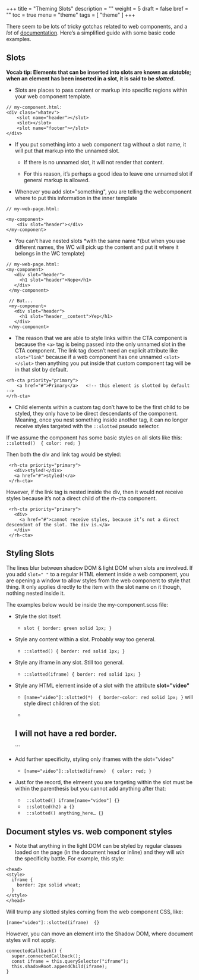 +++
title = "Theming Slots"
description = ""
weight = 5
draft = false
bref = ""
toc = true
menu = "theme"
tags = [ "theme" ]
+++


There seem to be lots of tricky gotchas related to web components, and a *lot* of [documentation](https://developer.mozilla.org/en-US/docs/Web/Web_Components/Using_templates_and_slots). Here’s a simplified guide with some basic code examples.


## Slots

**Vocab tip: Elements that can be inserted into slots are known as _slotable_; when an element has been inserted in a slot, it is said to be _slotted_.**

* Slots are places to pass content or markup into specific regions within your web component template.

```
// my-component.html:
<div class="whatev">
    <slot name="header"></slot>
    <slot></slot>
    <slot name="footer"></slot>
</div>
```

* If you put something into a web component tag without a slot name, it will put that markup into the unnamed slot. 

    * If there is no unnamed slot, it will not render that content. 

    * For this reason, it’s perhaps a good idea to leave one unnamed slot if general markup is allowed.

* Whenever you add slot="something", you are telling the webcomponent where to put this information in the inner template

```
// my-web-page.html:

<my-component>
    <div slot="header"></div>
</my-component>
```

* You can’t have nested slots *with the same name *(but when you use different names, the WC will pick up the content and put it where it belongs in the WC template)

```
// my-web-page.html:
<my-component>
   <div slot="header">
     <h1 slot="header">Nope</h1>
   </div>
 </my-component>
 	
 // But...
 <my-component>
   <div slot="header">
     <h1 slot="header__content">Yep</h1>
   </div>
 </my-component>
 ```

* The reason that we are able to style links within the CTA component is because the `<a>` tag is being passed into the only unnamed slot in the CTA component. The link tag doesn’t need an explicit attribute like `slot="link"` because if a web component has one unnamed `<slot></slot>` then anything you put inside that custom component tag will be in that slot by default. 

```
<rh-cta priority="primary">
    <a href="#">Primary</a>   <!-- this element is slotted by default -->
</rh-cta>
```

* Child elements within a custom tag don’t have to be the first child to be styled, they only have to be direct descendants of the component. Meaning, once you nest something inside another tag, it can no longer receive styles targeted with the `::slotted` pseudo selector.

If we assume the component has some basic styles on all slots like this:   `::slotted()  { color: red; }`

Then both the div and link tag would be styled:

```
 <rh-cta priority="primary">
   <div>styled!</div>
   <a href="#">styled!</a>
 </rh-cta>
```

However, if the link tag is nested inside the div, then it would not receive styles because it’s not a direct child of the rh-cta component.

```
 <rh-cta priority="primary">
   <div>
     <a href="#">cannot receive styles, because it’s not a direct descendant of the slot. The div is.</a>
   </div>
 </rh-cta>
```

## Styling Slots

The lines blur between shadow DOM & light DOM when slots are involved. If you add `slot=" "` to a regular HTML element inside a web component, you are opening a window to allow styles from the web component to style that thing. It only applies directly to the item with the slot name on it though, nothing nested inside it. 

The examples below would be inside the my-component.scss file:

* Style the slot itself.
    * `slot { border: green solid 1px; }` 
* Style any content within a slot. Probably way too general.
    * `::slotted() { border: red solid 1px; }` 
* Style any iframe in any slot. Still too general.
    * `::slotted(iframe) { border: red solid 1px; }` 
* Style any HTML element inside of a slot with the attribute **slot="video"**
    * `[name="video"]::slotted(*)  { border-color: red solid 1px; }` will style direct children of the slot:

    * ```
    <my-component>
       <div slot="video"> 
	   <span> <!--I will have a red border-->
	      <h2>I will not have a red border.</h2>
	   </span>
       </div>
    </my-component>
	```

* Add further specificity, styling only iframes with the slot="video"
    * `[name="video"]::slotted(iframe)  { color: red; }`

* Just for the record, the elmeent you are targeting within the slot must be within the parenthesis but you cannot add anything after that:

    * ` ::slotted() iframe[name="video"] {}`
    * ` ::slotted(h2) a {}`
    * ` ::slotted() anything_here… {}`

## Document styles vs. web component styles

* Note that anything in the light DOM can be styled by regular classes loaded on the page (in the document head or inline) and they will *win* the specificity battle. For example, this style:

```
<head>
<style>
  iframe {
    border: 2px solid wheat;
  }
</style>
</head>
```

Will trump any slotted styles coming from the web component CSS, like:

`[name="video"]::slotted(iframe)  {}`

However, you can move an element into the Shadow DOM, where document styles will not apply. 

```
connectedCallback() {
  super.connectedCallback();
  const iframe = this.querySelector("iframe");
  this.shadowRoot.appendChild(iframe);
}
```
